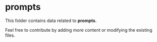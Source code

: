 # prompts

This folder contains data related to **prompts**.

Feel free to contribute by adding more content or modifying the existing files.
